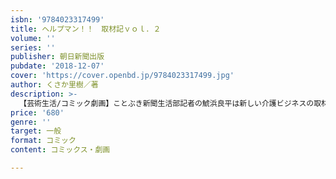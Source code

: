 ```yaml
---
isbn: '9784023317499'
title: ヘルプマン！！　取材記ｖｏｌ．２
volume: ''
series: ''
publisher: 朝日新聞出版
pubdate: '2018-12-07'
cover: 'https://cover.openbd.jp/9784023317499.jpg'
author: くさか里樹／著
description: >-
  【芸術生活/コミック劇画】ことぶき新聞生活部記者の鯱浜良平は新しい介護ビジネスの取材に飛び回ってる。今回ぶち当たったテーマは「のりあいクルマ」。高齢者の夢をかなえる移動手段と事業を進める神崎仁や恩田百太郎と、白タク行為だと阻止する団体との板挟みに遭い……。
price: '680'
genre: ''
target: 一般
format: コミック
content: コミックス・劇画

---
```

